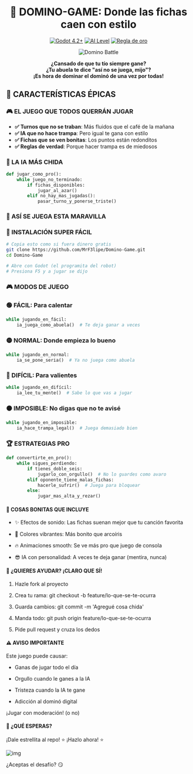 <div align="center">

# 🐉 DOMINO-GAME: Donde las fichas caen con estilo

<div align="center">

[![Godot 4.2+](https://img.shields.io/badge/Godot-4.2+-478CBF?logo=godot-engine&logoColor=white)](https://godotengine.org)   [![AI Level](https://img.shields.io/badge/AI%20Skill-Juega%20mejor%20que%20tu%20abuela-ff69b4)](https://github.com/MrF3lipe/Domino-Game)   [![Regla de oro](https://img.shields.io/badge/Regla%20de%20oro-Juega%20la%20mayor-important)](https://github.com/MrF3lipe/Domino-Game)

<div align="center">
  
![Domino Battle](https://media.giphy.com/media/l0HlG8vJXW0X5yX4k/giphy.gif)

**¿Cansado de que tu tío siempre gane?**  
**¿Tu abuela te dice "así no se juega, mijo"?**  
**¡Es hora de dominar el dominó de una vez por todas!**

<div align="left">

## 🚀 CARACTERÍSTICAS ÉPICAS

### 🎮 EL JUEGO QUE TODOS QUERRÁN JUGAR
- **✅ Turnos que no se traban**: Más fluidos que el café de la mañana
- **✅ IA que no hace trampa**: Pero igual te gana con estilo
- **✅ Fichas que se ven bonitas**: Los puntos están redonditos
- **✅ Reglas de verdad**: Porque hacer trampa es de miedosos

### 🤖 LA IA MÁS CHIDA
```python
def jugar_como_pro():
    while juego_no_terminado:
        if fichas_disponibles:
            jugar_al_azar()
        elif no_hay_mas_jugadas():
            pasar_turno_y_ponerse_triste()
```

### 🎯 ASÍ SE JUEGA ESTA MARAVILLA
### 🚀 INSTALACIÓN SUPER FÁCIL

```bash
# Copia esto como si fuera dinero gratis
git clone https://github.com/MrF3lipe/Domino-Game.git
cd Domino-Game

# Abre con Godot (el programita del robot)
# Presiona F5 y a jugar se dijo
```

### 🎮 MODOS DE JUEGO
### 🟢 FÁCIL: Para calentar
```python
while jugando_en_fácil:
    ia_juega_como_abuela()  # Te deja ganar a veces
```

### 🟡 NORMAL: Donde empieza lo bueno
```python
while jugando_en_normal:
    ia_se_pone_seria()  # Ya no juega como abuela
```

### 🔴 DIFÍCIL: Para valientes
```python
while jugando_en_difícil:
    ia_lee_tu_mente()  # Sabe lo que vas a jugar
```

### ⚫ IMPOSIBLE: No digas que no te avisé
```python
while jugando_en_imposible:
    ia_hace_trampa_legal()  # Juega demasiado bien
```

### 🏆 ESTRATEGIAS PRO
```python
def convertirte_en_pro():
    while sigues_perdiendo:
        if tienes_doble_seis:
            jugarlo_con_orgullo()  # No lo guardes como avaro
        elif oponente_tiene_malas_fichas:
            hacerle_sufrir()  # Juega para bloquear
        else:
            jugar_mas_alta_y_rezar()
```

#### 🎨 COSAS BONITAS QUE INCLUYE
- ✨ Efectos de sonido: Las fichas suenan mejor que tu canción favorita

- 🎨 Colores vibrantes: Más bonito que arcoíris

- 🔥 Animaciones smooth: Se ve más pro que juego de consola

- 😎 IA con personalidad: A veces te deja ganar (mentira, nunca)

#### 🤝 ¿QUIERES AYUDAR? ¡CLARO QUE SÍ!
1. Hazle fork al proyecto

2. Crea tu rama: git checkout -b feature/lo-que-se-te-ocurra

3. Guarda cambios: git commit -m 'Agregué cosa chida'

4. Manda todo: git push origin feature/lo-que-se-te-ocurra

5. Pide pull request y cruza los dedos

#### ⚠️ AVISO IMPORTANTE
Este juego puede causar:

- Ganas de jugar todo el día

- Orgullo cuando le ganes a la IA

- Tristeza cuando la IA te gane

- Adicción al dominó digital
  
¡Jugar con moderación! (o no)

#### 🎯 ¿QUÉ ESPERAS?
¡Dale estrellita al repo! ⭐ ¡Hazlo ahora! ⭐

![img](https://img.shields.io/github/stars/MrF3lipe/Domino-Game?style=for-the-badge&logo=github&color=gold)

¿Aceptas el desafío? 😏